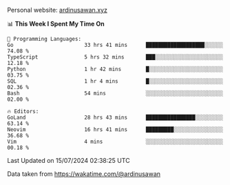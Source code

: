 Personal website: [ardinusawan.xyz](https://ardinusawan.xyz)

<!--START_SECTION:waka-->
📊 **This Week I Spent My Time On** 

```text
💬 Programming Languages: 
Go                       33 hrs 41 mins      ███████████████████░░░░░░   74.08 % 
TypeScript               5 hrs 32 mins       ███░░░░░░░░░░░░░░░░░░░░░░   12.18 % 
Python                   1 hr 42 mins        █░░░░░░░░░░░░░░░░░░░░░░░░   03.75 % 
SQL                      1 hr 4 mins         █░░░░░░░░░░░░░░░░░░░░░░░░   02.36 % 
Bash                     54 mins             ░░░░░░░░░░░░░░░░░░░░░░░░░   02.00 % 

🔥 Editors: 
GoLand                   28 hrs 43 mins      ████████████████░░░░░░░░░   63.14 % 
Neovim                   16 hrs 41 mins      █████████░░░░░░░░░░░░░░░░   36.68 % 
Vim                      4 mins              ░░░░░░░░░░░░░░░░░░░░░░░░░   00.18 % 
```


 Last Updated on 15/07/2024 02:38:25 UTC
<!--END_SECTION:waka-->
Data taken from https://wakatime.com/@ardinusawan
